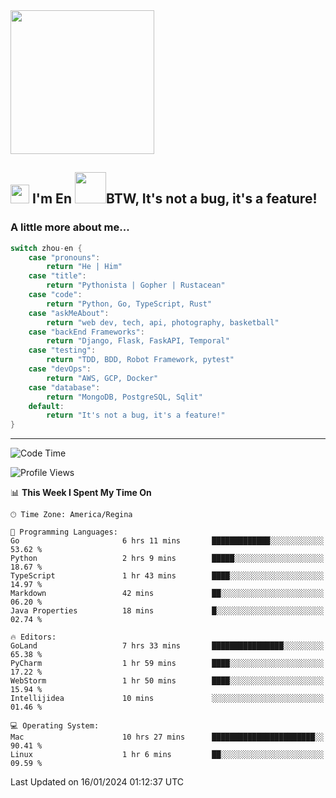 <img align='center' src="https://media.giphy.com/media/GP1TJJSV4Ys1r64q2A/giphy.gif" width="230">

<h2><img src="https://emojis.slackmojis.com/emojis/images/1531849430/4246/blob-sunglasses.gif?1531849430" width="30"/> I'm En <img src="https://media.giphy.com/media/12oufCB0MyZ1Go/giphy.gif" width="50">BTW, It's not a bug, it's a feature!</h2>


<!-- <img align='right' src="https://media.giphy.com/media/M9gbBd9nbDrOTu1Mqx/giphy.gif" width="230"> -->


### A little more about me... 
<!--
```javascript
const zhou-en = {
    pronouns: "He" | "Him",
    title: "Pythonista" | "Gopher" | "Rustacean",
    code: ["Python", "Go", "Rust", "TypeScript"],
    askMeAbout: ["web dev", "tech", "app dev", "photography"],
    technologies: {
        backEnd: {
            python: ["Django", "Flask", "FaskAPI"],
            go: []
        },
        scraping: ["selenium", "scrapy", "spider"],
        testing: ["Robot Framework"],
        devOps: ["AWS", "Docker", "GCP", "Nginx"],
        databases: ["mongo", "postgresql", "sqlite"],
        misc: ["Firebase", "Heroku"]
    },
    architecture: ["Event Driven Architecture", "Microservices"],
    currentFocus: ["Temporal", "Rust"],
    funFact: "It's not a bug, it's a feature!"
};
```
  -->

```go
switch zhou-en {
    case "pronouns":
        return "He | Him"
    case "title":
        return "Pythonista | Gopher | Rustacean"
    case "code":
        return "Python, Go, TypeScript, Rust"
    case "askMeAbout":
        return "web dev, tech, api, photography, basketball"
    case "backEnd Frameworks":
        return "Django, Flask, FaskAPI, Temporal"
    case "testing":
        return "TDD, BDD, Robot Framework, pytest"
    case "devOps":
        return "AWS, GCP, Docker"
    case "database":
        return "MongoDB, PostgreSQL, Sqlit"
    default:
        return "It's not a bug, it's a feature!"
}
```




---
<!--START_SECTION:waka-->
![Code Time](http://img.shields.io/badge/Code%20Time-1%2C165%20hrs%2020%20mins-blue)

![Profile Views](http://img.shields.io/badge/Profile%20Views-0-blue)

📊 **This Week I Spent My Time On** 

```text
🕑︎ Time Zone: America/Regina

💬 Programming Languages: 
Go                       6 hrs 11 mins       █████████████░░░░░░░░░░░░   53.62 % 
Python                   2 hrs 9 mins        █████░░░░░░░░░░░░░░░░░░░░   18.67 % 
TypeScript               1 hr 43 mins        ████░░░░░░░░░░░░░░░░░░░░░   14.97 % 
Markdown                 42 mins             ██░░░░░░░░░░░░░░░░░░░░░░░   06.20 % 
Java Properties          18 mins             █░░░░░░░░░░░░░░░░░░░░░░░░   02.74 % 

🔥 Editors: 
GoLand                   7 hrs 33 mins       ████████████████░░░░░░░░░   65.38 % 
PyCharm                  1 hr 59 mins        ████░░░░░░░░░░░░░░░░░░░░░   17.22 % 
WebStorm                 1 hr 50 mins        ████░░░░░░░░░░░░░░░░░░░░░   15.94 % 
Intellijidea             10 mins             ░░░░░░░░░░░░░░░░░░░░░░░░░   01.46 % 

💻 Operating System: 
Mac                      10 hrs 27 mins      ███████████████████████░░   90.41 % 
Linux                    1 hr 6 mins         ██░░░░░░░░░░░░░░░░░░░░░░░   09.59 % 
```


 Last Updated on 16/01/2024 01:12:37 UTC
<!--END_SECTION:waka-->
